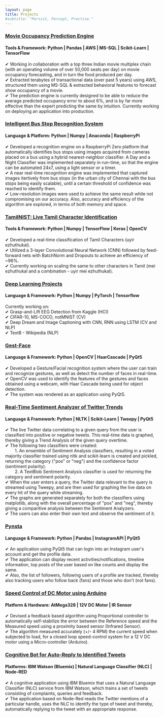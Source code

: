 ```yaml
---
layout: page
title: Projects
#subtitle: "Persist, Percept, Practise."
---
```


### <span class="fa fa-file about-icon"></span> <u>Movie Occupancy Prediction Engine</u>
#### Tools & Framework: Python | Pandas | AWS | MS-SQL | Scikit-Learn | TensorFlow
✔ Working in collaboration with a top three Indian movie multiplex chain (with an operating volume of over 50,000 seats per day) on movie occupancy forecasting, and in turn the food produced per day.<br>
✔ Extracted terabytes of transactional data (over past 5 years) using AWS, structured them using MS-SQL & extracted behavioral features to
forecast show occupancy of a movie.<br>
✔ The prediction engine is currently designed to be able to reduce the average predicted occupancy error to about 6%, and is by far more effective than the expert predicting the same by intuition. Currently working on deploying an application into production.<br>

### <span class="fa fa-file about-icon"></span> [<u>Intelligent Bus Stop Recognition System</u>](https://github.com/gauthamkrishna-g/Intelligent-Bus-Stop-Recognition-System)
#### Language & Platform: Python | Numpy | Anaconda | RaspberryPi
✔ Developed a recognition engine on a RaspberryPi Zero platform that automatically identifies bus stops using images acquired from cameras placed on a bus using a hybrid nearest-neighbor classifier. A Day and a Night Classifier was implemented separately in run-time, so that the engine can be automated 24x7, using a light sensor or a timer.<br>
✔ A near real-time recognition engine was implemented that captured images itertively from bus stops (in the urban city of Chennai with the bus stops being easily scalable), until a certain threshold of confidence was reached to identify them.<br>
✔ Low-resolution images were used to achieve the same result while not compromising on our accuracy. Also, accuracy and efficiency of the algorithm are explored, in terms of both memory and space.<br>

### <span class="fa fa-file about-icon"></span> <u>TamilNIST: Live Tamil Character Identification</u>
#### Tools & Framework: Python | Numpy | TensorFlow | Keras | OpenCV
✔ Developed a real-time classification of Tamil Characters (uyir ezhuthukal).<br>
✔ Utilized a 3-layer Convolutional Neural Network (CNN) followed by feed-forward nets with BatchNorm and Dropouts to achieve an efficiency of ~96%.<br>
✔ Currently working on scaling the same to other characters in Tamil (mei ezhuthukal and a combination - uyir mei ezhuthukal).<br>

### <span class="fa fa-file about-icon"></span> <u>Deep Learning Projects</u>
#### Language & Framework: Python | Numpy | PyTorch | Tensorflow
Currently working on:<br>
✔ Grasp-and-Lift EEG Detection from Kaggle (HCI)<br>
✔ CIFAR-10, MS-COCO, notMNIST (CV)<br>
✔ Deep Dream and Image Captioning with CNN, RNN using LSTM (CV and NLP)<br>
✔ Text8 - Wikipedia (NLP)<br>

### <span class="fa fa-file about-icon"></span> [<u>Gest-Face</u>](https://github.com/gauthamkrishna-g/Gest-Face)
#### Language & Framework: Python | OpenCV | HaarCascade | PyQt5
✔ Developed a Gesture/Facial recognition system where the user can train and recognize gestures, as well as detect the number of faces in real-time.<br>
✔ OpenCV was used to identify the features of the gestures and faces obtained using a webcam, with Haar Cascade being used for object detection.<br>
✔ The system was rendered as an application using PyQt5.<br>

### <span class="fa fa-file about-icon"></span> [<u>Real-Time Sentiment Analyzer of Twitter Trends</u>](https://github.com/gauthamkrishna-g/Real-Time-Sentiment-Analyzer-of-Twitter-Trends)
#### Language & Framework: Python | NLTK | Scikit-Learn | Tweepy | PyQt5
✔ The live Twitter data correlating to a given query from the user is classified into positive or negative tweets. This real-time data is graphed, thereby giving a Trend Analysis of the given query overtime.<br>
✔ The following two classifiers were created:<br>
&nbsp;&nbsp;&nbsp;&nbsp;&nbsp;&nbsp;&nbsp;&nbsp;1. An ensemble of Sentiment Analysis classifiers, resulting in a voted majority classifier trained using nltk and scikit-learn is created and pickled, returning the category ("pos" or "neg") and the confidence factor (sentiment polarity).<br>
&nbsp;&nbsp;&nbsp;&nbsp;&nbsp;&nbsp;&nbsp;&nbsp;2. A TextBlob Sentiment Analysis classifier is used for returning the category and sentiment polarity.<br>
✔ When the user enters a query, the Twitter data relevant to the query is streamed using Tweepy, and are then used for graphing the live data on every hit of the query while streaming.<br>
✔ The graphs are generated separately for both the classifiers using matplotlib, along with the overall percentage of "pos" and "neg", thereby giving a comparitive analysis between the Sentiment Analyzers.<br>
✔ The users can also enter their own text and observe the sentiment of it.<br>

### <span class="fa fa-file about-icon"></span> <u>Pynsta</u>
#### Language & Framework: Python | Pandas | InstagramAPI | PyQt5
✔ An application using PyQt5 that can login into an Instagram user's account and get the profile data.<br>
✔ The application can display recent activities/notifications, timeline information, top posts of the user based on like counts and display the same.<br>
✔ Also, the list of followers, following users of a profile are tracked, thereby also tracking users who follow back (fans) and those who don't (not fans).<br>

### <span class="fa fa-file about-icon"></span> <u>Speed Control of DC Motor using Arduino</u>
#### Platform & Hardware: AtMega328 | 12V DC Motor | IR Sensor
✔ Devised a feedback based algorithm using Proportional controller to automatically self-stabilize the error between the Reference speed and the Measured speed using a proximity based sensor (Infrared Sensor).<br>
✔ The algorithm measured accurately (+/- 4 RPM) the current speed when subjected to load, for a closed loop speed-control system for a 12 V DC motor using a Micro-controller (Arduino).<br>

### <span class="fa fa-file about-icon"></span> <u>Cognitive Bot for Auto-Reply to Identified Tweets</u>
#### Platforms: IBM Watson (Bluemix) | Natural Language Classifier (NLC) | Node-RED
✔ A cognitive application using IBM Bluemix that uses a Natural Language Classifier (NLC) service from IBM Watson, which trains a set of tweets consisting of complaints, queries and feedback.<br>
✔ The application based on Node-Red reads the Twitter mentions of a particular handle, uses the NLC to identify the type of tweet and thereby, automatically replying to the tweet with an appropriate response.<br>
